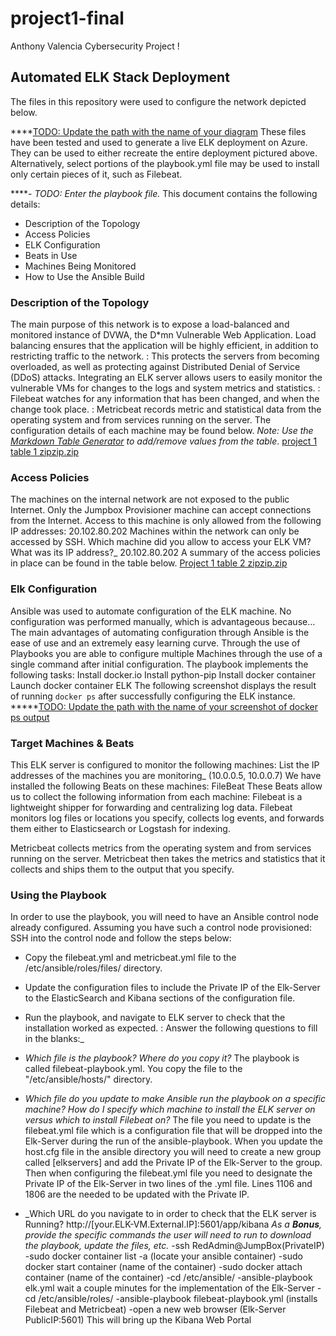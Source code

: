 # project1-final
Anthony Valencia Cybersecurity Project !

## Automated ELK Stack Deployment
The files in this repository were used to configure the network depicted
below.



****[TODO: Update the path with the name of your
diagram](Images/diagram_filename.png)
These files have been tested and used to generate a live ELK deployment
on Azure. They can be used to either recreate the entire deployment
pictured above. Alternatively, select portions of the playbook.yml file may be
used to install only certain pieces of it, such as Filebeat.

****- _TODO: Enter the playbook file._
This document contains the following details:
- Description of the Topology
- Access Policies
- ELK Configuration
- Beats in Use
- Machines Being Monitored
- How to Use the Ansible Build
### Description of the Topology
The main purpose of this network is to expose a load-balanced and
monitored instance of DVWA, the D*mn Vulnerable Web Application.
Load balancing ensures that the application will be highly efficient, in addition to restricting traffic to the network.
: This protects the servers from becoming overloaded, as well as protecting against Distributed Denial of Service (DDoS) attacks.
Integrating an ELK server allows users to easily monitor the vulnerable
VMs for changes to the logs and system metrics and statistics.
: Filebeat watches for any information that has been changed, and when the change took place.
: Metricbeat records metric and statistical data from the operating system and from services running on the server.
The configuration details of each machine may be found below.
_Note: Use the [Markdown Table
Generator](http://www.tablesgenerator.com/markdown_tables) to add/remove
values from the table_.
[project 1 table 1 zipzip.zip](https://github.com/anthonyvslc123/project1-final/files/7230614/project.1.table.1.zipzip.zip)

### Access Policies
The machines on the internal network are not exposed to the public
Internet.
Only the Jumpbox Provisioner machine can accept connections from the Internet. Access
to this machine is only allowed from the following IP addresses:
20.102.80.202
Machines within the network can only be accessed by SSH.
Which machine did you allow to access your ELK VM? What was its
IP address?_
20.102.80.202
A summary of the access policies in place can be found in the table
below.
[Project 1 table 2 zipzip.zip](https://github.com/anthonyvslc123/project1-final/files/7230615/Project.1.table.2.zipzip.zip)


### Elk Configuration
Ansible was used to automate configuration of the ELK machine. No
configuration was performed manually, which is advantageous because…
The main advantages of automating configuration through Ansible is the ease of use and an extremely easy learning curve. Through the use of Playbooks you are able to configure multiple Machines through the use of a single command after initial configuration.
The playbook implements the following tasks:
	Install docker.io
	Install python-pip
	Install docker container
	Launch docker container ELK
The following screenshot displays the result of running `docker ps` after
successfully configuring the ELK instance.
*****[TODO: Update the path with the name of your screenshot of docker ps
output](Images/docker_ps_output.png)
### Target Machines & Beats
This ELK server is configured to monitor the following machines:
 List the IP addresses of the machines you are monitoring_
(10.0.0.5, 10.0.0.7)
We have installed the following Beats on these machines:
	FileBeat
These Beats allow us to collect the following information from each
machine:
	Filebeat is a lightweight shipper for forwarding and centralizing log data. Filebeat monitors log files or locations you specify, collects log events, and forwards them either to Elasticsearch or Logstash for indexing.

Metricbeat collects metrics from the operating system and from services running on the server. Metricbeat then takes the metrics and statistics that it collects and ships them to the output that you specify.

### Using the Playbook
In order to use the playbook, you will need to have an Ansible control
node already configured. Assuming you have such a control node
provisioned:
SSH into the control node and follow the steps below:
- Copy the filebeat.yml and metricbeat.yml file to the /etc/ansible/roles/files/ directory.
- Update the configuration files to include the Private IP of the Elk-Server to the ElasticSearch and Kibana sections of the configuration file.
- Run the playbook, and navigate to ELK server to check that the installation
worked as expected.
: Answer the following questions to fill in the blanks:_
- _Which file is the playbook? Where do you copy it?_
The playbook is called filebeat-playbook.yml. You copy the file to the "/etc/ansible/hosts/" directory.
- _Which file do you update to make Ansible run the playbook on a
specific machine? How do I specify which machine to install the ELK
server on versus which to install Filebeat on?_
 The file you need to update is the filebeat.yml file which is a configuration file that will be dropped into the Elk-Server during the run of the ansible-playbook. When you update the host.cfg file in the ansible directory you will need to create a new group called [elkservers] and add the Private IP of the Elk-Server to the group. Then when configuring the filebeat.yml file you need to designate the Private IP of the Elk-Server in two lines of the .yml file. Lines 1106 and 1806 are the needed to be updated with the Private IP.

- _Which URL do you navigate to in order to check that the ELK server is
Running?
	http://[your.ELK-VM.External.IP]:5601/app/kibana
_As a **Bonus**, provide the specific commands the user will need to run
to download the playbook, update the files, etc._
-ssh RedAdmin@JumpBox(PrivateIP)
-sudo docker container list -a (locate your ansible container)
-sudo docker start container (name of the container)
-sudo docker attach container (name of the container)
-cd /etc/ansible/
-ansible-playbook elk.yml wait a couple minutes for the implementation of the Elk-Server
-cd /etc/ansible/roles/
-ansible-playbook filebeat-playbook.yml (installs Filebeat and Metricbeat)
-open a new web browser (Elk-Server PublicIP:5601) This will bring up the Kibana Web Portal
